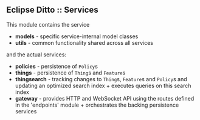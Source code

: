 ## Eclipse Ditto :: Services

This module contains the service
* **models** - specific service-internal model classes
* **utils** - common functionality shared across all services

and the actual services:
* **policies** - persistence of `Policy`s
* **things** - persistence of `Thing`s and `Feature`s
* **thingsearch** - tracking changes to `Thing`s, `Feature`s and `Policy`s and updating an optimized
search index + executes queries on this search index
* **gateway** - provides HTTP and WebSocket API using the routes defined in the 'endpoints' module + 
orchestrates the backing persistence services 

